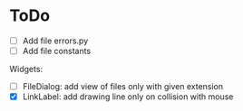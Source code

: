 # ToDo

 + [ ] Add file errors.py
 + [ ] Add file constants

Widgets:
 + [ ] FileDialog: add view of files only with given extension
 + [X] LinkLabel: add drawing line only on collision with mouse
